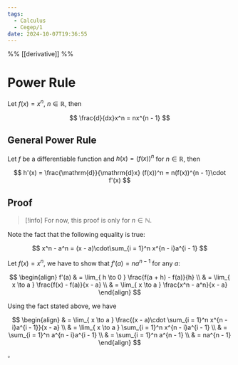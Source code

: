 ```yaml
---
tags:
  - Calculus
  - Cegep/1
date: 2024-10-07T19:36:55
---
```


%% [[derivative]] %%

# Power Rule

Let $f(x) = x^n\text{, }n \in \mathbb{R}$, then

$$
\frac{d}{dx}x^n = nx^{n - 1}
$$

## General Power Rule

Let $f$ be a differentiable function and $h(x) = (f(x))^n$ for $n\in\mathbb{R}$, then

$$
h'(x) = \frac{\mathrm{d}}{\mathrm{d}x} (f(x))^n = n(f(x))^{n - 1}\cdot f'(x)
$$

## Proof

> [!info] For now, this proof is only for $n \in \mathbb{N}$.

Note the fact that the following equality is true:

$$
x^n - a^n = (x - a)\cdot\sum_{i = 1}^n x^{n - i}a^{i - 1}
$$

Let $f(x) = x^n$, we have to show that $f'(a) = na^{n - 1}$ for any $a$:

$$
\begin{align}
f'(a) & = \lim_{ h \to 0 } \frac{f(a + h) - f(a)}{h} \\
 & = \lim_{ x \to a } \frac{f(x) - f(a)}{x - a} \\
 & = \lim_{ x \to a } \frac{x^n - a^n}{x - a}
\end{align}
$$

Using the fact stated above, we have

$$
\begin{align}
 & = \lim_{ x \to a } \frac{(x - a)\cdot \sum_{i = 1}^n x^{n - i}a^{i - 1}}{x - a} \\
 & = \lim_{ x \to a } \sum_{i = 1}^n x^{n - i}a^{i - 1} \\
 & = \sum_{i = 1}^n a^{n - i}a^{i - 1} \\
 & = \sum_{i = 1}^n a^{n - 1} \\
 & = na^{n - 1}
\end{align}
$$

$\square$
